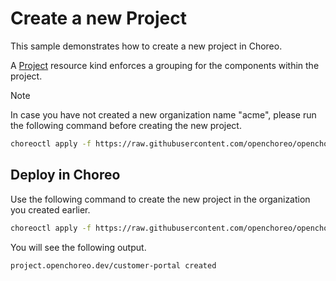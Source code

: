 # Create a new Project
This sample demonstrates how to create a new project in Choreo. 

A [Project](../../../docs/resource-kind-reference-guide.md#project) resource kind enforces a grouping for the components within the project.

> [!Note] 
> In case you have not created a new organization name "acme", please run the following command before creating the new project.

```bash
choreoctl apply -f https://raw.githubusercontent.com/openchoreo/openchoreo/main/samples/configuring-choreo/create-new-organization/organization.yaml
```

## Deploy in Choreo
Use the following command to create the new project in the organization you created earlier.

```bash
choreoctl apply -f https://raw.githubusercontent.com/openchoreo/openchoreo/main/samples/deploying-applications/add-new-project/project.yaml
``` 

You will see the following output.

```bash
project.openchoreo.dev/customer-portal created
```
